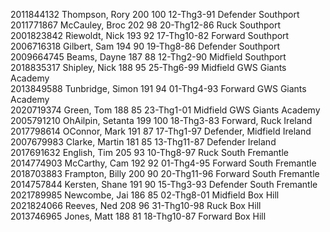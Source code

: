 2011844132	Thompson, Rory	200	100	12-Thg3-91	Defender	Southport	 
2011771867	McCauley, Broc	202	98	20-Thg12-86	Ruck	Southport	 
2001823842	Riewoldt, Nick	193	92	17-Thg10-82	Forward	Southport	 
2006716318	Gilbert, Sam	194	90	19-Thg8-86	Defender	Southport	 
2009664745	Beams, Dayne	187	88	12-Thg2-90	Midfield	Southport	 
2018835317	Shipley, Nick	188	95	25-Thg6-99	Midfield	GWS Giants Academy	 
2013849588	Tunbridge, Simon	191	94	01-Thg4-93	Forward	GWS Giants Academy	 
2020719374	Green, Tom	188	85	23-Thg1-01	Midfield	GWS Giants Academy	 
2005791210	OhAilpin, Setanta	199	100	18-Thg3-83	Forward, Ruck	Ireland	 
2017798614	OConnor, Mark	191	87	17-Thg1-97	Defender, Midfield	Ireland	 
2007679983	Clarke, Martin	181	85	13-Thg11-87	Defender	Ireland	 
2017691632	English, Tim	205	93	10-Thg8-97	Ruck	South Fremantle	 
2014774903	McCarthy, Cam	192	92	01-Thg4-95	Forward	South Fremantle	 
2018703883	Frampton, Billy	200	90	20-Thg11-96	Forward	South Fremantle	 
2014757844	Kersten, Shane	191	90	15-Thg3-93	Defender	South Fremantle	 
2021789985	Newcombe, Jai	186	85	02-Thg8-01	Midfield	Box Hill	 
2021824066	Reeves, Ned	208	96	31-Thg10-98	Ruck	Box Hill	 
2013746965	Jones, Matt	188	81	18-Thg10-87	Forward	Box Hill	 
